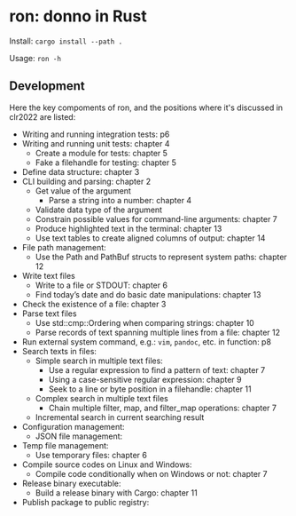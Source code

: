 # ron: donno in Rust

Install: `cargo install --path .`

Usage: `ron -h`

## Development

Here the key compoments of ron, and the positions where it's discussed in
clr2022 are listed:

* Writing and running integration tests: p6
* Writing and running unit tests: chapter 4
    + Create a module for tests: chapter 5
    + Fake a filehandle for testing: chapter 5
* Define data structure: chapter 3
* CLI building and parsing: chapter 2
    + Get value of the argument
        - Parse a string into a number: chapter 4
    + Validate data type of the argument
    + Constrain possible values for command-line arguments: chapter 7
    + Produce highlighted text in the terminal: chapter 13
    + Use text tables to create aligned columns of output: chapter 14
* File path management:
    + Use the Path and PathBuf structs to represent system paths: chapter 12
* Write text files
    + Write to a file or STDOUT: chapter 6
    + Find today’s date and do basic date manipulations: chapter 13
* Check the existence of a file: chapter 3
* Parse text files
    + Use std::cmp::Ordering when comparing strings: chapter 10
    + Parse records of text spanning multiple lines from a file: chapter 12
* Run external system command, e.g.: `vim`, `pandoc`, etc. in function: p8
* Search texts in files:
    + Simple search in multiple text files:
        - Use a regular expression to find a pattern of text: chapter 7
        - Using a case-sensitive regular expression: chapter 9
        - Seek to a line or byte position in a filehandle: chapter 11
    + Complex search in multiple text files
        - Chain multiple filter, map, and filter_map operations: chapter 7
    + Incremental search in current searching result
* Configuration management:
    + JSON file management:
* Temp file management:
    + Use temporary files: chapter 6
* Compile source codes on Linux and Windows:
    + Compile code conditionally when on Windows or not: chapter 7
* Release binary executable:
    + Build a release binary with Cargo: chapter 11
* Publish package to public registry:

